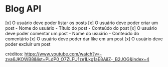 # Blog API

[x] O usuário deve poder listar os posts
[x] O usuário deve poder criar um post
    - Nome do usuário
    - Título do post
    - Conteúdo do post
[x] O usuário deve poder comentar um post
    - Nome do usuário
    - Conteúdo do comentário
[x] O usuário deve poder dar like em um post
[x] O usuário deve poder excluir um post

créditos: https://www.youtube.com/watch?v=-zva6JKOWB8&list=PLdP0_O7ZLFU1ze1Lkg1aE8AilZ-_B2JOG&index=4